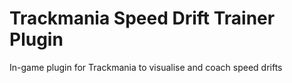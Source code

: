 # Trackmania Speed Drift Trainer Plugin
 In-game plugin for Trackmania to visualise and coach speed drifts
